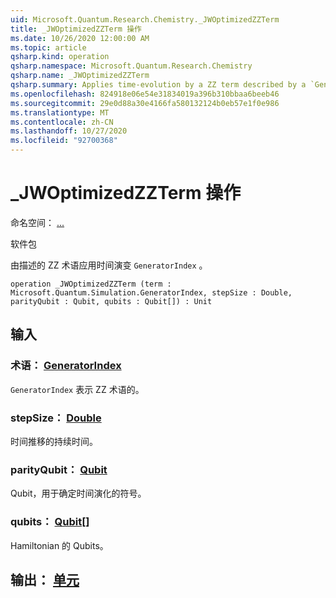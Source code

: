 ```yaml
---
uid: Microsoft.Quantum.Research.Chemistry._JWOptimizedZZTerm
title: _JWOptimizedZZTerm 操作
ms.date: 10/26/2020 12:00:00 AM
ms.topic: article
qsharp.kind: operation
qsharp.namespace: Microsoft.Quantum.Research.Chemistry
qsharp.name: _JWOptimizedZZTerm
qsharp.summary: Applies time-evolution by a ZZ term described by a `GeneratorIndex`.
ms.openlocfilehash: 824918e06e54e31834019a396b310bbaa6beeb46
ms.sourcegitcommit: 29e0d88a30e4166fa580132124b0eb57e1f0e986
ms.translationtype: MT
ms.contentlocale: zh-CN
ms.lasthandoff: 10/27/2020
ms.locfileid: "92700368"
---
```

# <a name="_jwoptimizedzzterm-operation"></a>_JWOptimizedZZTerm 操作

命名空间： [...](xref:Microsoft.Quantum.Research.Chemistry)

软件包 [](https://nuget.org/packages/)


由描述的 ZZ 术语应用时间演变 `GeneratorIndex` 。

```qsharp
operation _JWOptimizedZZTerm (term : Microsoft.Quantum.Simulation.GeneratorIndex, stepSize : Double, parityQubit : Qubit, qubits : Qubit[]) : Unit
```


## <a name="input"></a>输入

### <a name="term--generatorindex"></a>术语： [GeneratorIndex](xref:Microsoft.Quantum.Simulation.GeneratorIndex)

`GeneratorIndex` 表示 ZZ 术语的。


### <a name="stepsize--double"></a>stepSize： [Double](xref:microsoft.quantum.lang-ref.double)

时间推移的持续时间。


### <a name="parityqubit--qubit"></a>parityQubit： [Qubit](xref:microsoft.quantum.lang-ref.qubit)

Qubit，用于确定时间演化的符号。


### <a name="qubits--qubit"></a>qubits： [Qubit](xref:microsoft.quantum.lang-ref.qubit)[]

Hamiltonian 的 Qubits。



## <a name="output--unit"></a>输出： [单元](xref:microsoft.quantum.lang-ref.unit)

